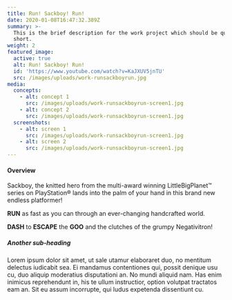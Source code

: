 ```yaml
---
title: Run! Sackboy! Run!
date: 2020-01-08T16:47:32.389Z
summary: >-
  This is the brief description for the work project which should be quite
  short.
weight: 2
featured_image:
  active: true
  alt: Run! Sackboy! Run!
  id: 'https://www.youtube.com/watch?v=KaJXUV5jnTU'
  src: /images/uploads/work-runsackboyrun.jpg
media:
  concepts:
    - alt: concept 1
      src: /images/uploads/work-runsackboyrun-screen1.jpg
    - alt: concept 2
      src: /images/uploads/work-runsackboyrun-screen1.jpg
  screenshots:
    - alt: screen 1
      src: /images/uploads/work-runsackboyrun-screen1.jpg
    - alt: screen 2
      src: /images/uploads/work-runsackboyrun-screen1.jpg
---
```

#### Overview

Sackboy, the knitted hero from the multi-award winning LittleBigPlanet™ series on PlayStation® lands into the palm of your hand in this brand new endless platformer!

**RUN** as fast as you can through an ever-changing handcrafted world.

**DASH** to **ESCAPE** the **GOO** and the clutches of the grumpy Negativitron!

##### Another sub-heading

Lorem ipsum dolor sit amet, ut sale utamur elaboraret duo, no mentitum delectus iudicabit sea. Ei mandamus contentiones qui, possit denique usu cu, duo aliquip moderatius disputationi an. No mundi aliquid nam. Has enim inimicus reprehendunt in, his te ullum instructior, option volutpat tractatos eam an. Sit eu assum incorrupte, qui ludus expetenda dissentiunt cu.
